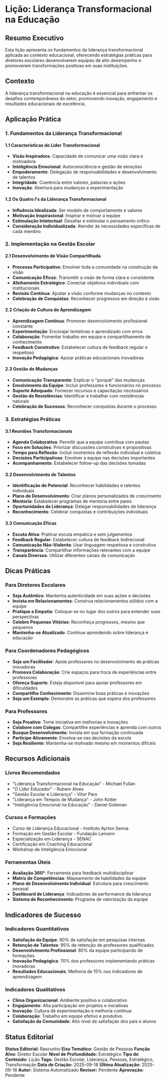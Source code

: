 # Lição: Liderança Transformacional na Educação

## Resumo Executivo

Esta lição apresenta os fundamentos da liderança transformacional aplicada ao contexto educacional, oferecendo estratégias práticas para diretores escolares desenvolverem equipes de alto desempenho e promoverem transformações positivas em suas instituições.

## Contexto

A liderança transformacional na educação é essencial para enfrentar os desafios contemporâneos do setor, promovendo inovação, engajamento e resultados educacionais de excelência.

## Aplicação Prática

### **1. Fundamentos da Liderança Transformacional**

#### **1.1 Características do Líder Transformacional**
- **Visão Inspiradora**: Capacidade de comunicar uma visão clara e motivadora
- **Inteligência Emocional**: Autoconsciência e gestão de emoções
- **Empoderamento**: Delegação de responsabilidades e desenvolvimento de talentos
- **Integridade**: Coerência entre valores, palavras e ações
- **Inovação**: Abertura para mudanças e experimentação

#### **1.2 Os Quatro I's da Liderança Transformacional**
- **Influência Idealizada**: Ser modelo de comportamento e valores
- **Motivação Inspiracional**: Inspirar e motivar a equipe
- **Estimulação Intelectual**: Desafiar e estimular o pensamento crítico
- **Consideração Individualizada**: Atender às necessidades específicas de cada membro

### **2. Implementação na Gestão Escolar**

#### **2.1 Desenvolvimento de Visão Compartilhada**
- **Processo Participativo**: Envolver toda a comunidade na construção da visão
- **Comunicação Eficaz**: Transmitir a visão de forma clara e consistente
- **Alinhamento Estratégico**: Conectar objetivos individuais com institucionais
- **Revisão Contínua**: Ajustar a visão conforme mudanças no contexto
- **Celebração de Conquistas**: Reconhecer progressos em direção à visão

#### **2.2 Criação de Cultura de Aprendizagem**
- **Aprendizagem Contínua**: Promover desenvolvimento profissional constante
- **Experimentação**: Encorajar tentativas e aprendizado com erros
- **Colaboração**: Fomentar trabalho em equipe e compartilhamento de conhecimento
- **Feedback Construtivo**: Estabelecer cultura de feedback regular e respeitoso
- **Inovação Pedagógica**: Apoiar práticas educacionais inovadoras

#### **2.3 Gestão de Mudanças**
- **Comunicação Transparente**: Explicar o "porquê" das mudanças
- **Envolvimento da Equipe**: Incluir professores e funcionários no processo
- **Suporte Adequado**: Fornecer recursos e capacitação necessários
- **Gestão de Resistências**: Identificar e trabalhar com resistências naturais
- **Celebração de Sucessos**: Reconhecer conquistas durante o processo

### **3. Estratégias Práticas**

#### **3.1 Reuniões Transformacionais**
- **Agenda Colaborativa**: Permitir que a equipe contribua com pautas
- **Foco em Soluções**: Priorizar discussões construtivas e propositivas
- **Tempo para Reflexão**: Incluir momentos de reflexão individual e coletiva
- **Decisões Participativas**: Envolver a equipe nas decisões importantes
- **Acompanhamento**: Estabelecer follow-up das decisões tomadas

#### **3.2 Desenvolvimento de Talentos**
- **Identificação de Potencial**: Reconhecer habilidades e talentos individuais
- **Plano de Desenvolvimento**: Criar planos personalizados de crescimento
- **Mentoria**: Estabelecer programas de mentoria entre pares
- **Oportunidades de Liderança**: Delegar responsabilidades de liderança
- **Reconhecimento**: Celebrar conquistas e contribuições individuais

#### **3.3 Comunicação Eficaz**
- **Escuta Ativa**: Praticar escuta empática e sem julgamentos
- **Feedback Regular**: Estabelecer cultura de feedback bidirecional
- **Comunicação Não-Violenta**: Usar linguagem respeitosa e construtiva
- **Transparência**: Compartilhar informações relevantes com a equipe
- **Canais Diversos**: Utilizar diferentes canais de comunicação

## Dicas Práticas

### **Para Diretores Escolares**
- **Seja Autêntico**: Mantenha autenticidade em suas ações e decisões
- **Invista em Relacionamentos**: Construa relacionamentos sólidos com a equipe
- **Pratique a Empatia**: Coloque-se no lugar dos outros para entender suas perspectivas
- **Celebre Pequenas Vitórias**: Reconheça progressos, mesmo que pequenos
- **Mantenha-se Atualizado**: Continue aprendendo sobre liderança e educação

### **Para Coordenadores Pedagógicos**
- **Seja um Facilitador**: Apoie professores no desenvolvimento de práticas inovadoras
- **Promova Colaboração**: Crie espaços para troca de experiências entre professores
- **Ofereça Suporte**: Esteja disponível para apoiar professores em dificuldades
- **Compartilhe Conhecimento**: Dissemine boas práticas e inovações
- **Seja um Exemplo**: Demonstre as práticas que espera dos professores

### **Para Professores**
- **Seja Proativo**: Tome iniciativa em melhorias e inovações
- **Colabore com Colegas**: Compartilhe experiências e aprenda com outros
- **Busque Desenvolvimento**: Invista em sua formação continuada
- **Participe Ativamente**: Envolva-se nas decisões da escola
- **Seja Resiliente**: Mantenha-se motivado mesmo em momentos difíceis

## Recursos Adicionais

### **Livros Recomendados**
- "Liderança Transformacional na Educação" - Michael Fullan
- "O Líder Educador" - Rubem Alves
- "Gestão Escolar e Liderança" - Vitor Paro
- "Liderança em Tempos de Mudança" - John Kotter
- "Inteligência Emocional na Educação" - Daniel Goleman

### **Cursos e Formações**
- Curso de Liderança Educacional - Instituto Ayrton Senna
- Formação em Gestão Escolar - Fundação Lemann
- Especialização em Liderança - SENAC
- Certificação em Coaching Educacional
- Workshop de Inteligência Emocional

### **Ferramentas Úteis**
- **Avaliação 360°**: Ferramenta para feedback multidisciplinar
- **Matriz de Competências**: Mapeamento de habilidades da equipe
- **Plano de Desenvolvimento Individual**: Estrutura para crescimento pessoal
- **Dashboard de Liderança**: Indicadores de performance da liderança
- **Sistema de Reconhecimento**: Programa de valorização da equipe

## Indicadores de Sucesso

### **Indicadores Quantitativos**
- **Satisfação da Equipe**: 90% de satisfação em pesquisas internas
- **Retenção de Talentos**: 95% de retenção de professores qualificados
- **Desenvolvimento Profissional**: 80% da equipe participando de formações
- **Inovação Pedagógica**: 70% dos professores implementando práticas inovadoras
- **Resultados Educacionais**: Melhoria de 15% nos indicadores de aprendizagem

### **Indicadores Qualitativos**
- **Clima Organizacional**: Ambiente positivo e colaborativo
- **Engajamento**: Alta participação em projetos e iniciativas
- **Inovação**: Cultura de experimentação e melhoria contínua
- **Colaboração**: Trabalho em equipe efetivo e produtivo
- **Satisfação da Comunidade**: Alto nível de satisfação dos pais e alunos

## Status Editorial

**Status Editorial:** Rascunho
**Eixo Temático:** Gestão de Pessoas
**Função Alvo:** Diretor Escolar
**Nível de Profundidade:** Estratégico
**Tipo de Conteúdo:** Lição
**Tags:** Gestão Escolar, Liderança, Pessoas, Estratégico, Transformação
**Data de Criação:** 2025-09-18
**Última Atualização:** 2025-09-18
**Autor:** Sistema Automatizado
**Revisor:** Pendente
**Aprovação:** Pendente
